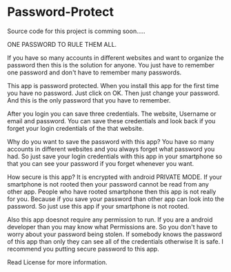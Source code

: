 Password-Protect
================
Source code for this project is comming soon.....

ONE PASSWORD TO RULE THEM ALL.

If you have so many accounts in different websites and want to organize the password then this is the solution for anyone. You just have to remember one password and don't have to remember many passwords. 

This app is password protected. When you install this app for the first time you have no password. Just click on OK. Then just change your password. And this is the only password that you have to remember.

After you login you can save three credentials. The website, Username or email and password. You can save these credentials and look back if you forget your login credentials of the that website. 

Why do you want to save the password with this app?
You have so many accounts in different websites and you always forget what password you had. So just save your login credentials with this app in your smartphone so that you can see your password if you forget whenever you want.

How secure is this app?
It is encrypted with android PRIVATE MODE. If your smartphone is not rooted then your password cannot be read from any other app. People who have rooted smartphone then this app is not really for you. Because if you save your password than other app can look into the password. So just use this app if your smartphone is not rooted.

Also this app doesnot require any permission to run. If you are a android developer than you may know what Permissions are. So you don't have to worry about your password being stolen. If somebody knows the password of this app than only they can see all of the credentials otherwise It is safe. I recommend you putting secure password to this app.

Read License for more information.

